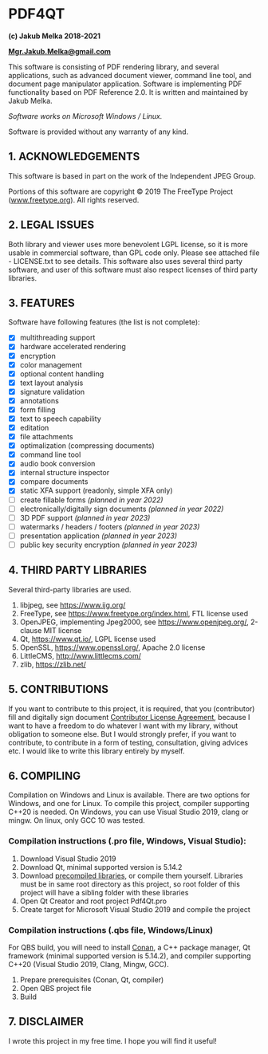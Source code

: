 
# PDF4QT
**(c) Jakub Melka 2018-2021**

**Mgr.Jakub.Melka@gmail.com**

This software is consisting of PDF rendering library, and several
applications, such as advanced document viewer, command line tool,
and document page manipulator application. Software is implementing PDF
functionality based on PDF Reference 2.0. It is written and maintained
by Jakub Melka.

*Software works on Microsoft Windows / Linux.*

Software is provided without any warranty of any kind.

## 1. ACKNOWLEDGEMENTS

This software is based in part on the work of the Independent JPEG Group.

Portions of this software are copyright © 2019 The FreeType
Project (www.freetype.org). All rights reserved.

## 2. LEGAL ISSUES

Both library and viewer uses more benevolent LGPL license, so it is more
usable in commercial software, than GPL code only. Please see attached
file - LICENSE.txt to see details. This software also uses several
third party software, and user of this software must also respect licenses
of third party libraries.

## 3. FEATURES

Software have following features (the list is not complete):

- [x] multithreading support
- [x] hardware accelerated rendering
- [x] encryption
- [x] color management
- [x] optional content handling
- [x] text layout analysis
- [x] signature validation
- [x] annotations
- [x] form filling
- [x] text to speech capability
- [x] editation
- [x] file attachments
- [x] optimalization (compressing documents)
- [x] command line tool
- [x] audio book conversion
- [x] internal structure inspector
- [x] compare documents
- [x] static XFA support (readonly, simple XFA only)
- [ ] create fillable forms *(planned in year 2022)*
- [ ] electronically/digitally sign documents *(planned in year 2022)*
- [ ] 3D PDF support *(planned in year 2023)*
- [ ] watermarks / headers / footers *(planned in year 2023)*
- [ ] presentation application *(planned in year 2023)*
- [ ] public key security encryption *(planned in year 2023)*

## 4. THIRD PARTY LIBRARIES

Several third-party libraries are used.

1. libjpeg, see https://www.ijg.org/
2. FreeType, see https://www.freetype.org/index.html, FTL license used
3. OpenJPEG, implementing Jpeg2000, see https://www.openjpeg.org/, 2-clause MIT license
4. Qt, https://www.qt.io/, LGPL license used
5. OpenSSL, https://www.openssl.org/, Apache 2.0 license
6. LittleCMS, http://www.littlecms.com/
7. zlib, https://zlib.net/

## 5. CONTRIBUTIONS

If you want to contribute to this project, it is required, that you (contributor)
fill and digitally sign document [Contributor License Agreement](CLA/Contributor_License_Agreement.pdf),
because I want to have a freedom to do whatever I want with my library, without obligation
to someone else. But I would strongly prefer, if you want to contribute, to contribute
in a form of testing, consultation, giving advices etc. I would like to write this library
entirely by myself.

## 6. COMPILING

Compilation on Windows and Linux is available. There are two options for Windows,
and one for Linux. To compile this project, compiler supporting C++20 is needed.
On Windows, you can use Visual Studio 2019, clang or mingw. On linux, only GCC 10
was tested.

### Compilation instructions (.pro file, Windows, Visual Studio):
1. Download Visual Studio 2019
2. Download Qt, minimal supported version is 5.14.2
3. Download [precompiled libraries](https://github.com/JakubMelka/PdfForQt-Dependencies),
   or compile them yourself. Libraries must be in same root directory as this project,
   so root folder of this project will have a sibling folder with these libraries
4. Open Qt Creator and root project Pdf4Qt.pro
5. Create target for Microsoft Visual Studio 2019 and compile the project

### Compilation instructions (.qbs file, Windows/Linux)
For QBS build, you will need to install [Conan](https://conan.io/), a C++ package manager, Qt framework
(minimal supported version is 5.14.2), and compiler supporting C++20 (Visual Studio 2019, Clang, Mingw,
GCC).
1. Prepare prerequisites (Conan, Qt, compiler)
2. Open QBS project file
3. Build

## 7. DISCLAIMER

I wrote this project in my free time. I hope you will find it useful!
